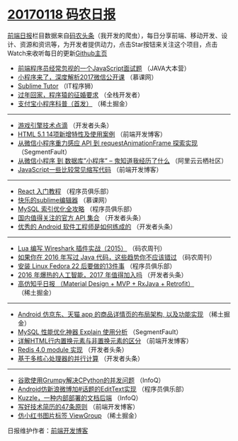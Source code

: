 # [20170118 码农日报](https://toutiao.qdkfweb.cn/date/2017/01/18)

[前端日报](https://qdkfweb.cn/c/news)栏目数据来自[码农头条](https://toutiao.qdkfweb.cn/)（我开发的爬虫），每日分享前端、移动开发、设计、资源和资讯等，为开发者提供动力，点击Star按钮来关注这个项目，点击Watch来收听每日的更新[Github主页](https://github.com/kujian/frontendDaily)
* [前端程序员经常忽视的一个JavaScript面试题](https://toutiao.qdkfweb.cn/21948.html) （JAVA大本营）
* [小程序来了，深度解析2017微信公开课](https://toutiao.qdkfweb.cn/21980.html) （慕课网）
* [Sublime Tutor](https://toutiao.qdkfweb.cn/21938.html) （IT程序狮）
* [过年回家，程序猿的征婚要求](https://toutiao.qdkfweb.cn/21986.html) （全栈开发者）
* [支付宝小程序科普（首发）](https://toutiao.qdkfweb.cn/21931.html) （稀土掘金）

***
* [游戏引擎技术点滴](https://toutiao.qdkfweb.cn/21923.html) （开发者头条）
* [HTML 5.1 14项新增特性及使用案例](https://toutiao.qdkfweb.cn/21943.html) （前端开发博客）
* [从微信小程序重力感应 API 到 requestAnimationFrame 探索实现](https://toutiao.qdkfweb.cn/21905.html) （SegmentFault）
* [从微信小程序 到 数据库&#8221;小程序&#8221; &#8211; 鬼知道我经历了什么](https://toutiao.qdkfweb.cn/21971.html) （阿里云云栖社区）
* [JavaScript一些比较常见缩写代码](https://toutiao.qdkfweb.cn/22007.html) （前端开发博客）

***
* [React 入门教程](https://toutiao.qdkfweb.cn/21950.html) （程序员俱乐部）
* [快乐的sublime编辑器](https://toutiao.qdkfweb.cn/21907.html) （慕课网）
* [MySQL 索引优化全攻略](https://toutiao.qdkfweb.cn/21952.html) （程序员俱乐部）
* [国内值得关注的官方 API 集合](https://toutiao.qdkfweb.cn/21918.html) （开发者头条）
* [优秀的 Android 软件工程师是如何练成的](https://toutiao.qdkfweb.cn/21920.html) （开发者头条）

***
* [Lua 编写 Wireshark 插件实战（2015）](https://toutiao.qdkfweb.cn/21956.html) （码农周刊）
* [如果你在 2016 年写过 Java 代码，这些趋势你不应该错过](https://toutiao.qdkfweb.cn/21957.html) （码农周刊）
* [安装 Linux Fedora 22 后要做的13件事](https://toutiao.qdkfweb.cn/21949.html) （程序员俱乐部）
* [2016 年爆热的人工智能，2017 年值得加入吗](https://toutiao.qdkfweb.cn/21922.html) （开发者头条）
* [高仿知乎日报 （Material Design + MVP + RxJava + Retrofit）](https://toutiao.qdkfweb.cn/21932.html) （稀土掘金）

***
* [Android 仿京东、天猫 app 的商品详情页的布局架构, 以及功能实现](https://toutiao.qdkfweb.cn/21933.html) （稀土掘金）
* [MySQL 性能优化神器 Explain 使用分析](https://toutiao.qdkfweb.cn/21906.html) （SegmentFault）
* [详解HTML行内置换元素与非置换元素的区分](https://toutiao.qdkfweb.cn/22008.html) （前端开发博客）
* [Redis 4.0 module 实现](https://toutiao.qdkfweb.cn/21919.html) （开发者头条）
* [基于多核心处理器的并行计算](https://toutiao.qdkfweb.cn/21921.html) （开发者头条）

***
* [谷歌使用Grumpy解决CPython的并发问题](https://toutiao.qdkfweb.cn/21975.html) （InfoQ）
* [Android仿新浪微博加#话题的EditText实现](https://toutiao.qdkfweb.cn/21951.html) （程序员俱乐部）
* [Kuzzle，一种内部部署的文档后端](https://toutiao.qdkfweb.cn/21976.html) （InfoQ）
* [写好技术简历的47条原则](https://toutiao.qdkfweb.cn/22009.html) （前端开发博客）
* [仿小红书图片标签 ViewGroup](https://toutiao.qdkfweb.cn/21929.html) （稀土掘金）

日报维护作者：[前端开发博客](https://qdkfweb.cn/) 